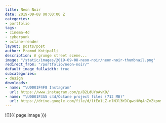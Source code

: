 ```yaml
---
title: Neon Noir
date: 2019-09-08 00:00:00 Z
categories:
- portfolio
tags:
- cinema-4d
- cyberpunk
- octane-render
layout: posts/post
author: Pramod Kotipalli
description: A grunge street scene...
image: "/static/images/2019-09-08-neon-noir/neon-noir-thumbnail.png"
redirect_from: "/portfolio/neon-noir/"
default_image_fullwidth: true
subcategories:
- design
downloads:
- name: "\U0001F4F8 Instagram"
  url: https://www.instagram.com/p/B2LdUYoAvK0/
- name: "\U0001F3A5 c4d/Octane project files (712 MB)"
  url: https://drive.google.com/file/d/1tEo1LZ-nlNJl3K9CqwoHVqAnZvZkpnyl/view?usp=sharing
---
```


![]({{ page.image }})

